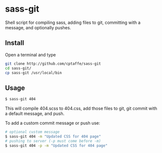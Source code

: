 sass-git
========

Shell script for compiling sass, adding files to git, committing with a message, and optionally pushes.



## Install

Open a terminal and type
```sh
git clone http://github.com/cptaffe/sass-git
cd sass-git/
cp sass-git /usr/local/bin
```

## Usage

```sh
$ sass-git 404
```
This will compile 404.scss to 404.css, add those files to git, git commit with a default message, and push.

To add a custom commit message or push use:
```sh
# optional custom message
$ sass-git 404 -m "Updated CSS for 404 page"
# pushing to server (-p must come before -m)
$ sass-git 404 -p -m "Updated CSS for 404 page"
```
